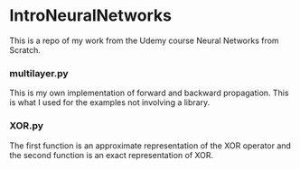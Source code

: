 # IntroNeuralNetworks
This is a repo of my work from the Udemy course Neural Networks from Scratch.

### multilayer.py
This is my own implementation of forward and backward propagation. This is what I used for the examples not involving a library.

### XOR.py
The first function is an approximate representation of the XOR operator and the second function is an exact representation of XOR.
